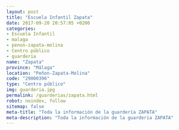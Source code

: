 ```yaml
---
layout: post
title: "Escuela Infantil Zapata"
date: 2017-09-20 20:57:05 +0200
categories:
- Escuela Infantil
- malaga
- penon-zapata-molina
- Centro público
- guarderia
name: "Zapata"
province: "Málaga"
location: "Peñon-Zapata-Molina"
code: "29000396"
type: "Centro público"
img: guarderia.jpg
permalink: /guarderias/zapata.html
robot: noindex, follow
sitemap: false
meta-title: "Toda la información de la guardería ZAPATA"
meta-description: "Toda la información de la guardería ZAPATA"
---
```

